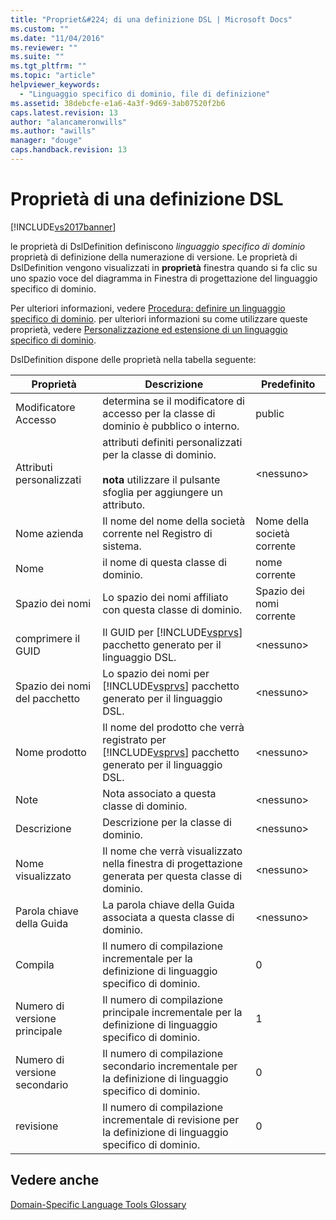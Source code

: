 ```yaml
---
title: "Propriet&#224; di una definizione DSL | Microsoft Docs"
ms.custom: ""
ms.date: "11/04/2016"
ms.reviewer: ""
ms.suite: ""
ms.tgt_pltfrm: ""
ms.topic: "article"
helpviewer_keywords: 
  - "Linguaggio specifico di dominio, file di definizione"
ms.assetid: 38debcfe-e1a6-4a3f-9d69-3ab07520f2b6
caps.latest.revision: 13
author: "alancameronwills"
ms.author: "awills"
manager: "douge"
caps.handback.revision: 13
---
```

# Propriet&#224; di una definizione DSL
[!INCLUDE[vs2017banner](../code-quality/includes/vs2017banner.md)]

le proprietà di DslDefinition definiscono *linguaggio specifico di dominio* proprietà di definizione della numerazione di versione.  Le proprietà di DslDefinition vengono visualizzati in **proprietà** finestra quando si fa clic su uno spazio voce del diagramma in Finestra di progettazione del linguaggio specifico di dominio.  
  
 Per ulteriori informazioni, vedere [Procedura: definire un linguaggio specifico di dominio](../modeling/how-to-define-a-domain-specific-language.md).  per ulteriori informazioni su come utilizzare queste proprietà, vedere [Personalizzazione ed estensione di un linguaggio specifico di dominio](../modeling/customizing-and-extending-a-domain-specific-language.md).  
  
 DslDefinition dispone delle proprietà nella tabella seguente:  
  
|Proprietà|Descrizione|Predefinito|  
|---------------|-----------------|-----------------|  
|Modificatore Accesso|determina se il modificatore di accesso per la classe di dominio è pubblico o interno.|public|  
|Attributi personalizzati|attributi definiti personalizzati per la classe di dominio.<br /><br /> **nota** utilizzare il pulsante sfoglia per aggiungere un attributo.|\<nessuno\>|  
|Nome azienda|Il nome del nome della società corrente nel Registro di sistema.|Nome della società corrente|  
|Nome|il nome di questa classe di dominio.|nome corrente|  
|Spazio dei nomi|Lo spazio dei nomi affiliato con questa classe di dominio.|Spazio dei nomi corrente|  
|comprimere il GUID|Il GUID per [!INCLUDE[vsprvs](../code-quality/includes/vsprvs_md.md)] pacchetto generato per il linguaggio DSL.|\<nessuno\>|  
|Spazio dei nomi del pacchetto|Lo spazio dei nomi per [!INCLUDE[vsprvs](../code-quality/includes/vsprvs_md.md)] pacchetto generato per il linguaggio DSL.|\<nessuno\>|  
|Nome prodotto|Il nome del prodotto che verrà registrato per [!INCLUDE[vsprvs](../code-quality/includes/vsprvs_md.md)] pacchetto generato per il linguaggio DSL.|\<nessuno\>|  
|Note|Nota associato a questa classe di dominio.|\<nessuno\>|  
|Descrizione|Descrizione per la classe di dominio.|\<nessuno\>|  
|Nome visualizzato|Il nome che verrà visualizzato nella finestra di progettazione generata per questa classe di dominio.|\<nessuno\>|  
|Parola chiave della Guida|La parola chiave della Guida associata a questa classe di dominio.|\<nessuno\>|  
|Compila|Il numero di compilazione incrementale per la definizione di linguaggio specifico di dominio.|0|  
|Numero di versione principale|Il numero di compilazione principale incrementale per la definizione di linguaggio specifico di dominio.|1|  
|Numero di versione secondario|Il numero di compilazione secondario incrementale per la definizione di linguaggio specifico di dominio.|0|  
|revisione|Il numero di compilazione incrementale di revisione per la definizione di linguaggio specifico di dominio.|0|  
  
## Vedere anche  
 [Domain\-Specific Language Tools Glossary](http://msdn.microsoft.com/it-it/ca5e84cb-a315-465c-be24-76aa3df276aa)